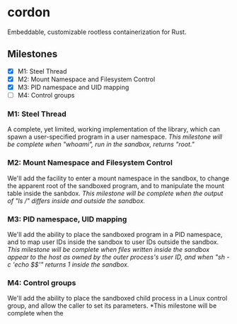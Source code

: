 # cordon

Embeddable, customizable rootless containerization for Rust.

## Milestones

- [x] M1: Steel Thread
- [x] M2: Mount Namespace and Filesystem Control
- [x] M3: PID namespace and UID mapping
- [ ] M4: Control groups

### M1: Steel Thread

A complete, yet limited, working implementation of the library, which can spawn a user-specified program in a user namespace.
_This milestone will be complete when "whoami", run in the sandbox, returns "root."_

### M2: Mount Namespace and Filesystem Control

We'll add the facility to enter a mount namespace in the sandbox, to change the apparent root of the sandboxed program, and to manipulate the mount table inside the sanbdox.
_This milestone will be complete when the output of "ls /" differs inside and outside the sandbox._

### M3: PID namespace, UID mapping

We'll add the ability to place the sandboxed program in a PID namespace, and to map user IDs inside the sandbox to user IDs outside the sandbox.
_This milestone will be complete when files written inside the sandbox appear to the host as owned by the outer process's user ID, and when "sh -c 'echo $$'" returns 1 inside the sandbox._

### M4: Control groups

We'll add the ability to place the sandboxed child process in a Linux control group, and allow the caller to set its parameters.
\*This milestone will be complete when the
